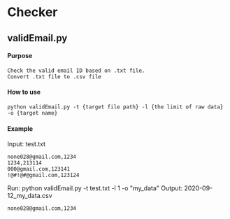 # Checker
## validEmail.py
#### Purpose
```
Check the valid email ID based on .txt file.
Convert .txt file to .csv file
```
#### How to use
```
python validEmail.py -t {target file path} -l {the limit of raw data} -o {target name}
```
#### Example
Input: test.txt
```
none028@gmail.com,1234
1234,213114
000@gmail.com,123141
!@#!@#@gmail.com,123124
```
Run: python validEmail.py -t test.txt -l 1 -o "my_data"
Output: 2020-09-12_my_data.csv
```
none028@gmail.com,1234
```
